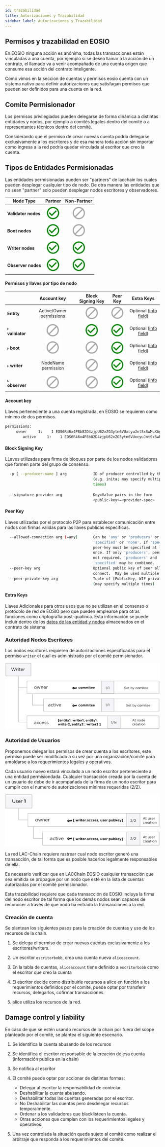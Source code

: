 ```yaml
---
id: trazabilidad
title: Autorizaciones y Trazabilidad 
sidebar_label: Autorizaciones y Trazabilidad
---
```


## Permisos y trazabilidad en EOSIO

En EOSIO ninguna acción es anónima, todas las transacciones están vinculadas a una cuenta, por ejemplo si se desea llamar a la acción de un contrato, el llamado va a venir acompañado de una cuenta origen que consume esa acción del contrato inteligente.

Como vimos en la seccion de cuentas y permisos eosio cuenta con un sistema nativo para definir autorizaciones que satisfagan permisos que pueden ser definidos para una cuenta en la red.

## Comite Permisionador

Los permisos privilegiados pueden delegarse de forma dinámica a distintas entidades y nodos, por ejemplo a comités legales dentro del comité o a representantes técnicos dentro del comité.

Considerando que el permiso de crear nuevas cuenta podría delegarse exclusivamente a los escritores y de esa manera toda acción sin importar  como ingresa a la red podría quedar vinculada al escritor que creo la cuenta.

## Tipos de Entidades Permisionadas

Las entidades permisionadas pueden ser "partners" de lacchain los cuales pueden desplegar cualquier tipo de nodo. De otra manera las entidades que no sean "partner" solo pueden desplegar nodos escritores y observadores.

| Node Type | Partner | Non-Partner |
|-----------|:-------:|:-----------:|
| **Validator nodes**| ![Yes](/img/yes-icon.svg) |  ![No](/img/no-icon.svg)  |
| **Boot nodes**     | ![Yes](/img/yes-icon.svg) |  ![No](/img/no-icon.svg)  |
| **Writer nodes**   | ![Yes](/img/yes-icon.svg) | ![Yes](/img/yes-icon.svg) |
| **Observer nodes** | ![Yes](/img/yes-icon.svg) | ![Yes](/img/yes-icon.svg) |

#### Permisos y llaves por tipo de nodo

|                 | Account key              | Block Signing Key | Peer Key | Extra Keys            |
|-----------------|:------------------------:|:-----------------:|:--------:|:---------------------:|
| **Entity**      | Active/Owner permissions | ![No](/img/no-icon.svg) | ![No](/img/no-icon.svg) | Optional ([info field](/docs/testnet/datos-entidades-nodos#estructura-json-entidades)) |
|  ˫ **validator**| ![No](/img/no-icon.svg)  | ![Yes](/img/yes-icon.svg) | ![Yes](/img/yes-icon.svg) | Optional ([info field](/docs/testnet/datos-entidades-nodos#nodo-validador)) |
|  ˫ **boot**     | ![No](/img/no-icon.svg)  | ![No](/img/no-icon.svg) | ![Yes](/img/yes-icon.svg) | Optional ([info field](/docs/testnet/datos-entidades-nodos#nodo-boot)) |
|  ˫ **writer**   | NodeName permission      | ![No](/img/no-icon.svg) | ![Yes](/img/yes-icon.svg) | Optional ([info field](/docs/testnet/datos-entidades-nodos#nodo-escritor)) |
|  ˪ **observer** | ![No](/img/no-icon.svg)  | ![No](/img/no-icon.svg) | ![Yes](/img/yes-icon.svg) | Optional ([info field](/docs/testnet/datos-entidades-nodos#nodo-observador)) |

#### Account key	

Llaves perteneciente a una cuenta registrada, en EOSIO se requieren como mínimo de dos permisos.

```sh
permissions: 
     owner     1:    1 EOS6R46x4P8b82D4zjpU62xZG3ytn6VUxcyuJntSxSwMLXAgLxcU8
        active     1:    1 EOS6R46x4P8b82D4zjpU62xZG3ytn6VUxcyuJntSxSwMLXAgLxcU8
```

#### Block Signing Key

LLaves utilizadas para firma de bloques por parte de los nodos validadores que formen parte del grupo de consenso.

```sh title="parámetros de configuración de nodeos"
  -p [ --producer-name ] arg            ID of producer controlled by this node 
                                        (e.g. inita; may specify multiple 
                                        times)

  --signature-provider arg              Key=Value pairs in the form 
                                        <public-key>=<provider-spec>
```

#### Peer Key

Llaves utilizadas por el protocolo P2P para establecer comunicación entre nodos con firmas validas para las llaves publicas especificas. 

```sh title="parámetros de configuración de nodeos"
  --allowed-connection arg (=any)       Can be 'any' or 'producers' or 
                                        'specified' or 'none'. If 'specified', 
                                        peer-key must be specified at least 
                                        once. If only 'producers', peer-key is 
                                        not required. 'producers' and 
                                        'specified' may be combined.
  --peer-key arg                        Optional public key of peer allowed to 
                                        connect.  May be used multiple times.
  --peer-private-key arg                Tuple of [PublicKey, WIF private key] 
                                        (may specify multiple times)

```

#### Extra Keys

Llaves Adicionales para otros usos que no se utilizan en el consenso o protocolo de red de EOSIO pero que pueden emplearse para otras funciones como criptografía post-quatinca. Esta información se puede incluir dentro de los [datos de las entidad y nodos](datos-entidades-nodos.md) almacenados en el contrato de sistema.

### Autoridad Nodos Escritores

Los nodos escritores requieren de autorizaciones especificadas para el permiso `writer` el cual es administrado por el comité permisionador.

![Ejemplo de Autoridad Nodos Escritores](/img/diagramas/writer-authorities.png)

### Autoridad de Usuarios

Proponemos delegar los permisos de crear cuenta a los escritores, este permiso puede ser modificado a su vez por una organización/comité para amoldarse a los requerimientos legales y operativos.

Cada usuario nuevo estará vinculado a un nodo escritor perteneciente a una entidad permisiondada. Cualquier transacción creada por la cuenta de un usuario de debe de ir acompañada de la firma de un nodo escritor para cumplir con el numero de autorizaciones mínimas requeridas (2/2). 

![Ejemplo de Autoridades Usuario](/img/diagramas/user-authorities.png)

La red LAC-Chain requiere rastrear cual nodo escritor generó una transacción, de tal forma que es posible hacerlos legalmente responsables de ella.

Es necesario verificar que en LACChain EOSIO cualquier transacción que sea emitida se propague por un nodo que esté en la lista de cuentas autorizadas por el comité permisionador.

Esta trazabilidad requiere que cada transacción de EOSIO incluya la firma del nodo escritor de tal forma que los  demás nodos sean capaces de reconocer a través de que nodo ha entrado la transacciones a la red. 

### Creación de cuenta
Se plantean los siguientes pasos para la creación de cuentas y uso de los recursos de la chain.

1.  Se delega el permiso de crear nuevas cuentas exclusivamente a los escritores/writers.

2. Un escritor `escritorbobb`, crea una cuenta nueva `aliceaccount`.

3. En la tabla de cuentas, `aliceaccount` tiene definido a `escritorbobb` como el escritor que creo la cuenta
4. El escritor decide como distribuirle recursos a alice en función a los requerimientos definidos por el comite, puede optar por transferir recursos, delegarlos, cofirmar transacciones.
5. alice utiliza los recursos de la red.

## Damage control y liability

En caso de que se estén usando recursos de la chain por fuera del scope planteado por el comité, se plantea el siguiente escenario.

1. Se identifica la cuenta abusando de los recursos
2. Se identifica el escritor responsable de la creación de esa cuenta (información publica en la chain)
3. Se notifica al escritor
4. El comité puede optar por accionar de distintas formas:

	- Delegar al escritor  la responsabilidad de controlar.
	- Deshabilitar la cuenta abusando.
	- Deshabilitar todas las cuentas generadas por el escritor.
	- No Deshabilitar las cuentas pero desdelegar recursos temporalmente.
	- Ordenar a los validadores que blacklisteen la cuenta.
	- Otras acciones que cumplan con los requerimientos legales y operativos.

5. Una vez controlada la situación queda sujeto al comité como realizar el arbitraje que responda a los requerimientos del comité.
